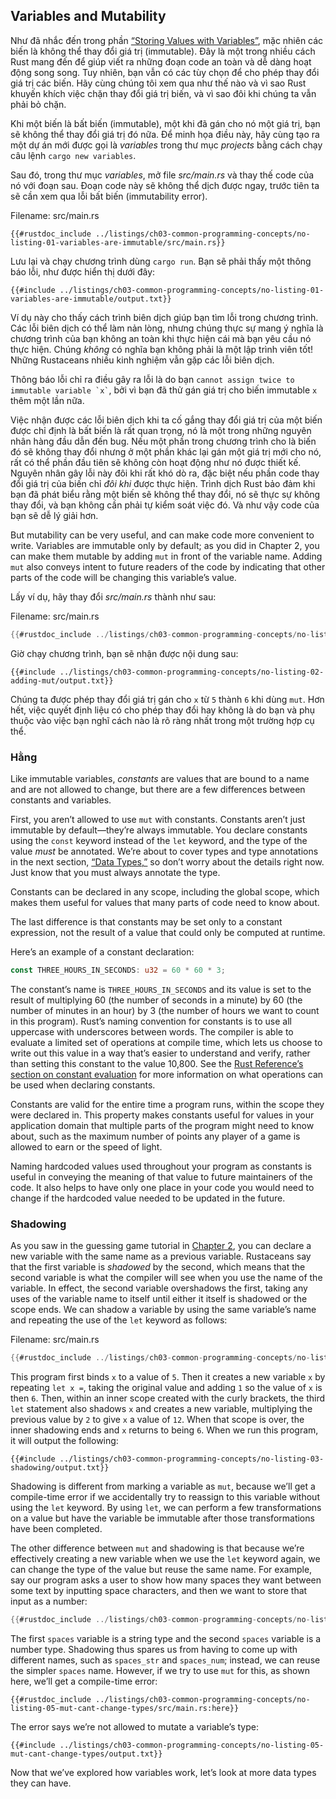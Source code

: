 ## Variables and Mutability

Như đã nhắc đến trong phần [“Storing Values with
Variables”][storing-values-with-variables]<!-- ignore -->, mặc nhiên các biến
là không thể thay đổi giá trị (immutable). Đây là một trong nhiều cách Rust mang đến để giúp viết 
ra những đoạn code an toàn và dễ dàng hoạt động song song. Tuy nhiên, bạn vẫn có các 
tùy chọn để cho phép thay đổi giá trị các biến. Hãy cùng chúng tôi xem qua như thế 
nào và vì sao Rust khuyến khích việc chặn thay đổi giá trị biến, và vì sao đôi khi 
chúng ta vẫn phải bỏ chặn.

Khi một biến là bất biến (immutable), một khi đã gán cho nó một giá trị, bạn sẽ không
thể thay đổi giá trị đó nữa. Để minh họa điều này, hãy cùng tạo ra một dự án mới
được gọi là *variables* trong thư mục *projects* bằng cách chạy câu lệnh `cargo new variables`.

Sau đó, trong thư mục *variables*, mở file *src/main.rs* và thay thế code của nó với
đoạn sau. Đoạn code này sẽ không thể dịch được ngay, trước tiên ta sẽ cần xem qua 
lỗi bất biến (immutability error).

<span class="filename">Filename: src/main.rs</span>

```rust,ignore,does_not_compile
{{#rustdoc_include ../listings/ch03-common-programming-concepts/no-listing-01-variables-are-immutable/src/main.rs}}
```

Lưu lại và chạy chương trình dùng `cargo run`. Bạn sẽ phải thấy một thông báo lỗi, 
như được hiển thị dưới đây:

```console
{{#include ../listings/ch03-common-programming-concepts/no-listing-01-variables-are-immutable/output.txt}}
```

Ví dụ này cho thấy cách trình biên dịch giúp bạn tìm lỗi trong chương trình.
Các lỗi biên dịch có thể làm nản lòng, nhưng chúng thực sự mang ý nghĩa là chương
trình của bạn không an toàn khi thực hiện cái mà bạn yêu cầu nó thực hiện.
Chúng *không* có nghĩa bạn không phải là một lập trình viên tốt! Những Rustaceans
nhiều kinh nghiệm vẫn gặp các lỗi biên dịch.

Thông báo lỗi chỉ ra điều gây ra lỗi là do bạn `` cannot assign twice to immutable variable `x` ``, 
bởi vì bạn đã thử gán giá trị cho biến immutable `x` thêm một lần nữa.

Việc nhận được các lỗi biên dịch khi ta cố gắng thay đổi giá trị của một biến được 
chỉ định là bất biến là rất quan trọng, nó là một trong những nguyên nhân hàng 
đầu dẫn đến bug. Nếu một phần trong chương trình cho là biến đó sẽ không thay đổi
nhưng ở một phần khác lại gán một giá trị mới cho nó, rất có thể phần đầu tiên sẽ
không còn hoạt động như nó được thiết kế. Nguyên nhân gây lỗi này đôi khi rất khó 
dò ra, đặc biệt nếu phần code thay đổi giá trị của biến chỉ *đôi khi* được thực hiện.
Trình dịch Rust bảo đảm khi bạn đã phát biểu rằng một biến sẽ không thể thay đổi, nó 
sẽ thực sự không thay đổi, và bạn không cần phải tự kiểm soát việc đó. Và như vậy 
code của bạn sẽ dễ lý giải hơn.

But mutability can be very useful, and can make code more convenient to write.
Variables are immutable only by default; as you did in Chapter 2, you can make
them mutable by adding `mut` in front of the variable name. Adding `mut` also
conveys intent to future readers of the code by indicating that other parts of
the code will be changing this variable’s value.

Lấy ví dụ, hãy thay đổi *src/main.rs* thành như sau:

<span class="filename">Filename: src/main.rs</span>

```rust
{{#rustdoc_include ../listings/ch03-common-programming-concepts/no-listing-02-adding-mut/src/main.rs}}
```

Giờ chạy chương trình, bạn sẽ nhận được nội dung sau:

```console
{{#include ../listings/ch03-common-programming-concepts/no-listing-02-adding-mut/output.txt}}
```

Chúng ta được phép thay đổi giá trị gán cho `x` từ `5` thành `6` khi dùng `mut`.
Hơn hết, việc quyết định liệu có cho phép thay đổi hay không là do bạn và phụ thuộc 
vào việc bạn nghĩ cách nào là rõ ràng nhất trong một trường hợp cụ thể.

### Hằng

Like immutable variables, *constants* are values that are bound to a name and
are not allowed to change, but there are a few differences between constants
and variables.

First, you aren’t allowed to use `mut` with constants. Constants aren’t just
immutable by default—they’re always immutable. You declare constants using the
`const` keyword instead of the `let` keyword, and the type of the value *must*
be annotated. We’re about to cover types and type annotations in the next
section, [“Data Types,”][data-types]<!-- ignore --> so don’t worry about the
details right now. Just know that you must always annotate the type.

Constants can be declared in any scope, including the global scope, which makes
them useful for values that many parts of code need to know about.

The last difference is that constants may be set only to a constant expression,
not the result of a value that could only be computed at runtime.

Here’s an example of a constant declaration:

```rust
const THREE_HOURS_IN_SECONDS: u32 = 60 * 60 * 3;
```

The constant’s name is `THREE_HOURS_IN_SECONDS` and its value is set to the
result of multiplying 60 (the number of seconds in a minute) by 60 (the number
of minutes in an hour) by 3 (the number of hours we want to count in this
program). Rust’s naming convention for constants is to use all uppercase with
underscores between words. The compiler is able to evaluate a limited set of
operations at compile time, which lets us choose to write out this value in a
way that’s easier to understand and verify, rather than setting this constant
to the value 10,800. See the [Rust Reference’s section on constant
evaluation][const-eval] for more information on what operations can be used
when declaring constants.

Constants are valid for the entire time a program runs, within the scope they
were declared in. This property makes constants useful for values in your
application domain that multiple parts of the program might need to know about,
such as the maximum number of points any player of a game is allowed to earn or
the speed of light.

Naming hardcoded values used throughout your program as constants is useful in
conveying the meaning of that value to future maintainers of the code. It also
helps to have only one place in your code you would need to change if the
hardcoded value needed to be updated in the future.

### Shadowing

As you saw in the guessing game tutorial in [Chapter
2][comparing-the-guess-to-the-secret-number]<!-- ignore -->, you can declare a
new variable with the same name as a previous variable. Rustaceans say that the
first variable is *shadowed* by the second, which means that the second
variable is what the compiler will see when you use the name of the variable.
In effect, the second variable overshadows the first, taking any uses of the
variable name to itself until either it itself is shadowed or the scope ends.
We can shadow a variable by using the same variable’s name and repeating the
use of the `let` keyword as follows:

<span class="filename">Filename: src/main.rs</span>

```rust
{{#rustdoc_include ../listings/ch03-common-programming-concepts/no-listing-03-shadowing/src/main.rs}}
```

This program first binds `x` to a value of `5`. Then it creates a new variable
`x` by repeating `let x =`, taking the original value and adding `1` so the
value of `x` is then `6`. Then, within an inner scope created with the curly
brackets, the third `let` statement also shadows `x` and creates a new
variable, multiplying the previous value by `2` to give `x` a value of `12`.
When that scope is over, the inner shadowing ends and `x` returns to being `6`.
When we run this program, it will output the following:

```console
{{#include ../listings/ch03-common-programming-concepts/no-listing-03-shadowing/output.txt}}
```

Shadowing is different from marking a variable as `mut`, because we’ll get a
compile-time error if we accidentally try to reassign to this variable without
using the `let` keyword. By using `let`, we can perform a few transformations
on a value but have the variable be immutable after those transformations have
been completed.

The other difference between `mut` and shadowing is that because we’re
effectively creating a new variable when we use the `let` keyword again, we can
change the type of the value but reuse the same name. For example, say our
program asks a user to show how many spaces they want between some text by
inputting space characters, and then we want to store that input as a number:

```rust
{{#rustdoc_include ../listings/ch03-common-programming-concepts/no-listing-04-shadowing-can-change-types/src/main.rs:here}}
```

The first `spaces` variable is a string type and the second `spaces` variable
is a number type. Shadowing thus spares us from having to come up with
different names, such as `spaces_str` and `spaces_num`; instead, we can reuse
the simpler `spaces` name. However, if we try to use `mut` for this, as shown
here, we’ll get a compile-time error:

```rust,ignore,does_not_compile
{{#rustdoc_include ../listings/ch03-common-programming-concepts/no-listing-05-mut-cant-change-types/src/main.rs:here}}
```

The error says we’re not allowed to mutate a variable’s type:

```console
{{#include ../listings/ch03-common-programming-concepts/no-listing-05-mut-cant-change-types/output.txt}}
```

Now that we’ve explored how variables work, let’s look at more data types they
can have.

[comparing-the-guess-to-the-secret-number]:
ch02-00-guessing-game-tutorial.html#comparing-the-guess-to-the-secret-number
[data-types]: ch03-02-data-types.html#data-types
[storing-values-with-variables]: ch02-00-guessing-game-tutorial.html#storing-values-with-variables
[const-eval]: ../reference/const_eval.html
